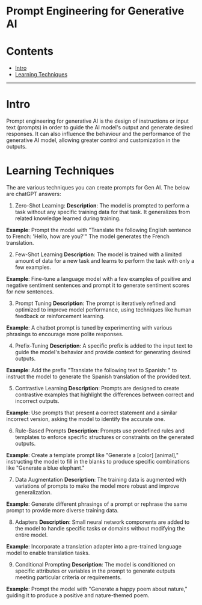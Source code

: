 # Prompt Engineering for Generative AI

Contents 
=======================

* [Intro](#intro)
* [Learning Techniques](#learning-techniques)




------------------------------------------------------------------


# Intro

Prompt engineering for generative AI is the design of instructions or input text (prompts) in order to guide the AI model's output and generate desired responses. It can also influence the behaviour and the performance of the generative AI model, allowing greater control and customization in the outputs.

# Learning Techniques

The are various techniques you can create prompts for Gen AI. The below are chatGPT answers:

1. Zero-Shot Learning:
**Description**: The model is prompted to perform a task without any specific training data for that task. It generalizes from related knowledge learned during training.

**Example**: Prompt the model with "Translate the following English sentence to French: 'Hello, how are you?'" The model generates the French translation.

2. Few-Shot Learning
**Description**: The model is trained with a limited amount of data for a new task and learns to perform the task with only a few examples.

**Example**: Fine-tune a language model with a few examples of positive and negative sentiment sentences and prompt it to generate sentiment scores for new sentences.

3. Prompt Tuning
**Description**: The prompt is iteratively refined and optimized to improve model performance, using techniques like human feedback or reinforcement learning.

**Example**: A chatbot prompt is tuned by experimenting with various phrasings to encourage more polite responses.

4. Prefix-Tuning
**Description**: A specific prefix is added to the input text to guide the model's behavior and provide context for generating desired outputs.

**Example**: Add the prefix "Translate the following text to Spanish: " to instruct the model to generate the Spanish translation of the provided text.

5. Contrastive Learning
**Description**: Prompts are designed to create contrastive examples that highlight the differences between correct and incorrect outputs.

**Example**: Use prompts that present a correct statement and a similar incorrect version, asking the model to identify the accurate one.

6. Rule-Based Prompts
**Description**: Prompts use predefined rules and templates to enforce specific structures or constraints on the generated outputs.

**Example**: Create a template prompt like "Generate a [color] [animal]," instructing the model to fill in the blanks to produce specific combinations like "Generate a blue elephant."

7. Data Augmentation
**Description**: The training data is augmented with variations of prompts to make the model more robust and improve generalization.

**Example**: Generate different phrasings of a prompt or rephrase the same prompt to provide more diverse training data.

8. Adapters
**Description**: Small neural network components are added to the model to handle specific tasks or domains without modifying the entire model.

**Example**: Incorporate a translation adapter into a pre-trained language model to enable translation tasks.

9. Conditional Prompting
**Description**: The model is conditioned on specific attributes or variables in the prompt to generate outputs meeting particular criteria or requirements.

**Example**: Prompt the model with "Generate a happy poem about nature," guiding it to produce a positive and nature-themed poem.
